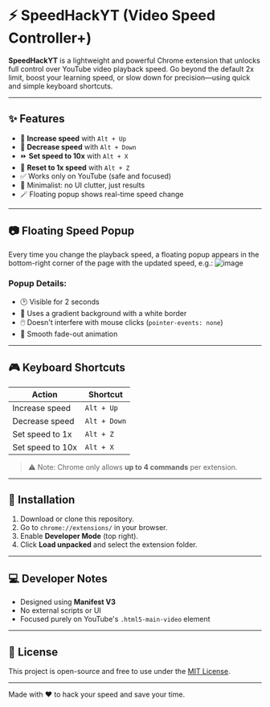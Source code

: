 # ⚡ SpeedHackYT (Video Speed Controller+)

**SpeedHackYT** is a lightweight and powerful Chrome extension that unlocks full control over YouTube video playback speed. Go beyond the default 2x limit, boost your learning speed, or slow down for precision—using quick and simple keyboard shortcuts.

---

## ✨ Features

- 🔼 **Increase speed** with `Alt + Up`
- 🔽 **Decrease speed** with `Alt + Down`
- ⏩ **Set speed to 10x** with `Alt + X`
- 🔁 **Reset to 1x speed** with `Alt + Z`
- ✅ Works only on YouTube (safe and focused)
- 🧠 Minimalist: no UI clutter, just results
- 🪄 Floating popup shows real-time speed change

---

## 📷 Floating Speed Popup

Every time you change the playback speed, a floating popup appears in the bottom-right corner of the page with the updated speed, e.g.:
![image](https://github.com/user-attachments/assets/3313a037-cdaf-4247-88eb-8d0e0dc97725)


### Popup Details:

- 🕑 Visible for 2 seconds
- 🎨 Uses a gradient background with a white border
- 🖱️ Doesn't interfere with mouse clicks (`pointer-events: none`)
- 💨 Smooth fade-out animation

---

## 🎮 Keyboard Shortcuts

| Action                | Shortcut     |
|-----------------------|--------------|
| Increase speed        | `Alt + Up`   |
| Decrease speed        | `Alt + Down` |
| Set speed to 1x       | `Alt + Z`    |
| Set speed to 10x      | `Alt + X`    |

> ⚠️ Note: Chrome only allows **up to 4 commands** per extension.

---

## 🚀 Installation

1. Download or clone this repository.
2. Go to `chrome://extensions/` in your browser.
3. Enable **Developer Mode** (top right).
4. Click **Load unpacked** and select the extension folder.

---

## 💻 Developer Notes

- Designed using **Manifest V3**
- No external scripts or UI
- Focused purely on YouTube's `.html5-main-video` element

---

## 📄 License

This project is open-source and free to use under the [MIT License](LICENSE).

---

Made with ❤️ to hack your speed and save your time.
